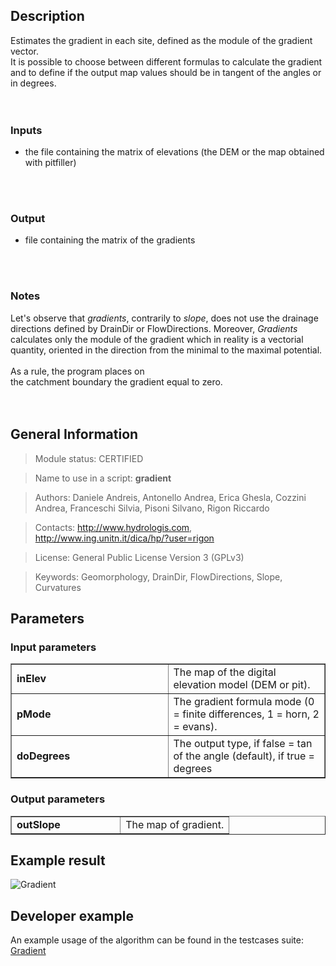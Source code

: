 <h2>Description</h2>

Estimates the gradient in each site, defined as the module of the gradient vector.
<br>
It is possible to choose between different formulas to calculate the gradient and to define if the output map values should be in tangent of the angles or in degrees.<br>
<br>
<br>
<h3>Inputs</h3>
<ul>
<li>the file containing the matrix of elevations (the DEM or the map obtained with pitfiller)</li>
</ul>
<br>
<br>
<h3>Output</h3>
<ul>
<li>file containing the matrix of the gradients</li>
</ul>
<br>
<br>
<h3>Notes</h3>
Let's observe that <i>gradients</i>, contrarily to <i>slope</i>, does not use the drainage directions defined by DrainDir or FlowDirections. Moreover, <i>Gradients</i> calculates only the module of the gradient which in reality is a vectorial quantity, oriented in the direction from the minimal to the maximal potential.<br>
<br>
As a rule, the program places on<br>
the catchment boundary the gradient equal to zero.<br>
<br>
<br>
<h2>General Information</h2>

<blockquote>Module status: CERTIFIED</blockquote>

<blockquote>Name to use in a script: <b>gradient</b></blockquote>

<blockquote>Authors: Daniele Andreis, Antonello Andrea, Erica Ghesla, Cozzini Andrea, Franceschi Silvia, Pisoni Silvano, Rigon Riccardo</blockquote>

<blockquote>Contacts: <a href='http://www.hydrologis.com'>http://www.hydrologis.com</a>, <a href='http://www.ing.unitn.it/dica/hp/?user=rigon'>http://www.ing.unitn.it/dica/hp/?user=rigon</a></blockquote>

<blockquote>License: General Public License Version 3 (GPLv3)</blockquote>

<blockquote>Keywords: Geomorphology, DrainDir, FlowDirections, Slope, Curvatures</blockquote>


<h2>Parameters</h2>

<h3>Input parameters</h3>
<table cellpadding='10' width='70%' border='1'>
<tr>
<td width='50%'> <b>inElev</b> </td><td width='50%'> The map of the digital elevation model (DEM or pit). </td>
</tr>
<tr>
<td width='50%'> <b>pMode</b> </td><td width='50%'> The gradient formula mode (0 = finite differences, 1 = horn, 2 = evans). </td>
</tr>
<tr>
<td width='50%'> <b>doDegrees</b> </td><td width='50%'> The output type, if false = tan of the angle (default), if true = degrees </td>
</tr>
</table>

<h3>Output parameters</h3>
<table cellpadding='10' width='70%' border='1'>
<tr>
<td width='50%'> <b>outSlope</b> </td><td width='50%'> The map of gradient. </td>
</tr>
</table>

<h2>Example result</h2>

<img src='http://wiki.jgrasstools.googlecode.com/git/images/hortonmachine/gradient.png' alt='Gradient' />
<br>
<h2>Developer example</h2>

An example usage of the algorithm can be found in the testcases suite:<br>
<a href='http://code.google.com/p/jgrasstools/source/browse/hortonmachine/src/test/java/org/jgrasstools/hortonmachine/models/hm/TestGradient.java'>Gradient</a>